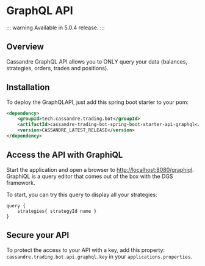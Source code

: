# GraphQL API

::: warning
Available in 5.0.4 release.
:::

## Overview
Cassandre GraphQL API allows you to ONLY query your data (balances, strategies, orders, trades and positions).

## Installation
To deploy the GraphQLAPI, just add this spring boot starter to your pom:
```xml
<dependency>
    <groupId>tech.cassandre.trading.bot</groupId>
    <artifactId>cassandre-trading-bot-spring-boot-starter-api-graphql</artifactId>
    <version>CASSANDRE_LATEST_RELEASE</version>
</dependency>
```

## Access the API with GraphiQL
Start the application and open a browser to [http://localhost:8080/graphiql](http://localhost:8080/graphiql). GraphiQL is a query editor that comes out of the box with the DGS framework.

To start, you can try this query to display all your strategies:
```
query {
    strategies{ strategyId name }
}
```

## Secure your API
To protect the access to your API with a key, add this property: `cassandre.trading.bot.api.graphql.key` in your `applications.properties`.